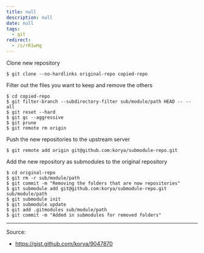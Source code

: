 ```yaml
---
title: null
description: null
date: null
tags:
  - git
redirect:
  - /s/rR1wHg
---
```


Clone new repository

```shell
$ git clone --no-hardlinks original-repo copied-repo
```

Filter out the files you want to keep and remove the others

```shell
$ cd copied-repo
$ git filter-branch --subdirectory-filter sub/module/path HEAD -- --all
$ git reset --hard
$ git gc --aggressive
$ git prune
$ git remote rm origin
```

Push the new repositories to the upstream server

```shell
$ git remote add origin git@github.com:korya/submodule-repo.git
```

Add the new repository as submodules to the original repository

```shell
$ cd original-repo
$ git rm -r sub/module/path
$ git commit -m "Removing the folders that are now repositories"
$ git submodule add git@github.com:korya/submodule-repo.git sub/module/path
$ git submodule init
$ git submodule update
$ git add .gitmodules sub/module/path
$ git commit -m "Added in submodules for removed folders"
```

---

Source:

- https://gist.github.com/korya/9047870
